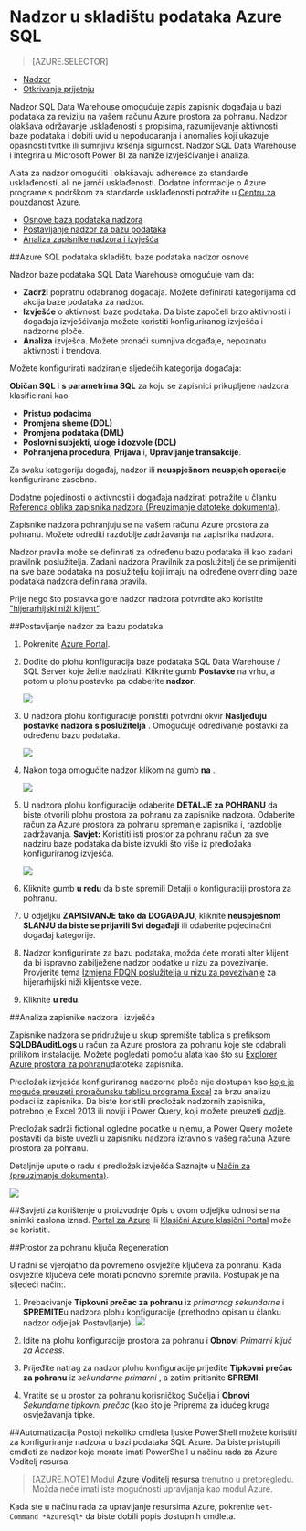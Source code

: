 <properties
   pageTitle="Nadzor u skladištu podataka Azure SQL | Microsoft Azure"
   description="Početak rada s nadzora u skladištu podataka za SQL Azure"
   services="sql-data-warehouse"
   documentationCenter=""
   authors="ronortloff"
   manager="barbkess"
   editor=""/>

<tags
   ms.service="sql-data-warehouse"
   ms.workload="data-management"
   ms.tgt_pltfrm="na"
   ms.devlang="na"
   ms.topic="article"
   ms.date="09/24/2016" 
   ms.author="rortloff;barbkess;sonyama"/>

# <a name="auditing-in-azure-sql-data-warehouse"></a>Nadzor u skladištu podataka Azure SQL

> [AZURE.SELECTOR]
- [Nadzor](sql-data-warehouse-auditing-overview.md)
- [Otkrivanje prijetnju](sql-data-warehouse-security-threat-detection.md)

Nadzor SQL Data Warehouse omogućuje zapis zapisnik događaja u bazi podataka za reviziju na vašem računu Azure prostora za pohranu. Nadzor olakšava održavanje usklađenosti s propisima, razumijevanje aktivnosti baze podataka i dobiti uvid u nepodudaranja i anomalies koji ukazuje opasnosti tvrtke ili sumnjivu kršenja sigurnost. Nadzor SQL Data Warehouse i integrira u Microsoft Power BI za naniže izvješćivanje i analiza.

Alata za nadzor omogućiti i olakšavaju adherence za standarde usklađenosti, ali ne jamči usklađenosti. Dodatne informacije o Azure programe s podrškom za standarde usklađenosti potražite u <a href="http://azure.microsoft.com/support/trust-center/compliance/" target="_blank">Centru za pouzdanost Azure</a>.

+ [Osnove baza podataka nadzora]
+ [Postavljanje nadzor za bazu podataka]
+ [Analiza zapisnike nadzora i izvješća]

##<a id="subheading-1"></a>Azure SQL podataka skladištu baze podataka nadzor osnove


Nadzor baze podataka SQL Data Warehouse omogućuje vam da:

- **Zadrži** popratnu odabranog događaja. Možete definirati kategorijama od akcija baze podataka za nadzor.
- **Izvješće** o aktivnosti baze podataka. Da biste započeli brzo aktivnosti i događaja izvješćivanja možete koristiti konfiguriranog izvješća i nadzorne ploče.
- **Analiza** izvješća. Možete pronaći sumnjiva događaje, nepoznatu aktivnosti i trendova.

Možete konfigurirati nadziranje sljedećih kategorija događaja:

**Običan SQL** i **s parametrima SQL** za koju se zapisnici prikupljene nadzora klasificirani kao  

- **Pristup podacima**
- **Promjena sheme (DDL)**
- **Promjena podataka (DML)**
- **Poslovni subjekti, uloge i dozvole (DCL)**
- **Pohranjena procedura**, **Prijava** i, **Upravljanje transakcije**.

Za svaku kategoriju događaj, nadzor ili **neuspješnom **neuspjeh** operacije** konfigurirane zasebno.

Dodatne pojedinosti o aktivnosti i događaja nadzirati potražite u članku <a href="http://go.microsoft.com/fwlink/?LinkId=506733" target="_blank">Referenca oblika zapisnika nadzora (Preuzimanje datoteke dokumenta)</a>.

Zapisnike nadzora pohranjuju se na vašem računu Azure prostora za pohranu. Možete odrediti razdoblje zadržavanja na zapisnika nadzora.

Nadzor pravila može se definirati za određenu bazu podataka ili kao zadani pravilnik poslužitelja. Zadani nadzora Pravilnik za poslužitelj će se primijeniti na sve baze podataka na poslužitelju koji imaju na određene overriding baze podataka nadzora definirana pravila.

Prije nego što postavka gore nadzor nadzora potvrdite ako koristite ["hijerarhijski niži klijent"](sql-data-warehouse-auditing-downlevel-clients.md).


##<a id="subheading-2"></a>Postavljanje nadzor za bazu podataka

1. Pokrenite <a href="https://portal.azure.com" target="_blank">Azure Portal</a>.

2. Dođite do plohu konfiguracija baze podataka SQL Data Warehouse / SQL Server koje želite nadzirati. Kliknite gumb **Postavke** na vrhu, a potom u plohu postavke pa odaberite **nadzor**.

    ![][1]

3. U nadzora plohu konfiguracije poništiti potvrdni okvir **Nasljeđuju postavke nadzora s poslužitelja** . Omogućuje određivanje postavki za određenu bazu podataka.

    ![][2]

4. Nakon toga omogućite nadzor klikom na gumb **na** .

    ![][3]

5. U nadzora plohu konfiguracije odaberite **DETALJE za POHRANU** da biste otvorili plohu prostora za pohranu za zapisnike nadzora. Odaberite račun za Azure prostora za pohranu spremanje zapisnika i, razdoblje zadržavanja. **Savjet:** Koristiti isti prostor za pohranu račun za sve nadziru baze podataka da biste izvukli što više iz predložaka konfiguriranog izvješća.

    ![][4]

6. Kliknite gumb **u redu** da biste spremili Detalji o konfiguraciji prostora za pohranu.


7. U odjeljku **ZAPISIVANJE tako da DOGAĐAJU**, kliknite **neuspješnom **SLANJU** da biste se prijavili Svi događaji** ili odaberite pojedinačni događaj kategorije.


8. Nadzor konfigurirate za bazu podataka, možda ćete morati alter klijent da bi ispravno zabilježene nadzor podatke u nizu za povezivanje. Provjerite tema [Izmjena FDQN poslužitelja u nizu za povezivanje](sql-data-warehouse-auditing-downlevel-clients.md) za hijerarhijski niži klijentske veze.

9. Kliknite **u redu**.


##<a id="subheading-3">Analiza zapisnike nadzora i izvješća</a>

Zapisnike nadzora se pridružuje u skup spremište tablica s prefiksom **SQLDBAuditLogs** u račun za Azure prostora za pohranu koje ste odabrali prilikom instalacije. Možete pogledati pomoću alata kao što su <a href="http://azurestorageexplorer.codeplex.com/" target="_blank">Explorer Azure prostora za pohranu</a>datoteka zapisnika.

Predložak izvješća konfiguriranog nadzorne ploče nije dostupan kao <a href="http://go.microsoft.com/fwlink/?LinkId=403540" target="_blank">koje je moguće preuzeti proračunsku tablicu programa Excel</a> za brzu analizu podaci iz zapisnika. Da biste koristili predložak nadzornih zapisnika, potrebno je Excel 2013 ili noviji i Power Query, koji možete preuzeti <a href="http://www.microsoft.com/download/details.aspx?id=39379">ovdje</a>.

Predložak sadrži fictional ogledne podatke u njemu, a Power Query možete postaviti da biste uvezli u zapisniku nadzora izravno s vašeg računa Azure prostora za pohranu.

Detaljnije upute o radu s predložak izvješća Saznajte u <a href="http://go.microsoft.com/fwlink/?LinkId=506731">Način za (preuzimanje dokumenta)</a>.

![][5]


##<a id="subheading-4">Savjeti za korištenje u proizvodnje</a>
Opis u ovom odjeljku odnosi se na snimki zaslona iznad. <a href="https://portal.azure.com" target="_blank">Portal za Azure</a> ili <a href= "https://manage.windowsazure.com/" target="_bank">Klasični Azure klasični Portal</a> može se koristiti.


##<a id="subheading-5"></a>Prostor za pohranu ključa Regeneration

U radni se vjerojatno da povremeno osvježite ključeva za pohranu. Kada osvježite ključeva ćete morati ponovno spremite pravila. Postupak je na sljedeći način:.


1. Prebacivanje **Tipkovni prečac za pohranu** iz *primarnog* *sekundarne* i **SPREMITE**u nadzora plohu konfiguracije (prethodno opisan u članku nadzor odjeljak Postavljanje).
![][4]
2. Idite na plohu konfiguracije prostora za pohranu i **Obnovi** *Primarni ključ za Access*.

3. Prijeđite natrag za nadzor plohu konfiguracije prijeđite **Tipkovni prečac za pohranu** iz *sekundarne* *primarni* , a zatim pritisnite **SPREMI**.

4. Vratite se u prostor za pohranu korisničkog Sučelja i **Obnovi** *Sekundarne tipkovni prečac* (kao što je Priprema za idućeg kruga osvježavanja tipke.

##<a id="subheading-6"></a>Automatizacija
Postoji nekoliko cmdleta ljuske PowerShell možete koristiti za konfiguriranje nadzora u bazi podataka SQL Azure. Da biste pristupili cmdleti za nadzor koje morate imati PowerShell u načinu rada za Azure Voditelj resursa.

> [AZURE.NOTE] Modul [Azure Voditelj resursa](https://msdn.microsoft.com/library/dn654592.aspx) trenutno u pretpregledu. Možda neće imati iste mogućnosti upravljanja kao modul Azure.

Kada ste u načinu rada za upravljanje resursima Azure, pokrenite `Get-Command *AzureSql*` da biste dobili popis dostupnih cmdleta.


<!--Anchors-->
[Osnove baza podataka nadzora]: #subheading-1
[Postavljanje nadzor za bazu podataka]: #subheading-2
[Analiza zapisnike nadzora i izvješća]: #subheading-3


<!--Image references-->
[1]: ./media/sql-data-warehouse-auditing-overview/sql-data-warehouse-auditing.png
[2]: ./media/sql-data-warehouse-auditing-overview/sql-data-warehouse-auditing-inherit.png
[3]: ./media/sql-data-warehouse-auditing-overview/sql-data-warehouse-auditing-enable.png
[4]: ./media/sql-data-warehouse-auditing-overview/sql-data-warehouse-auditing-storage-account.png
[5]: ./media/sql-data-warehouse-auditing-overview/sql-data-warehouse-auditing-dashboard.png


<!--Link references-->
